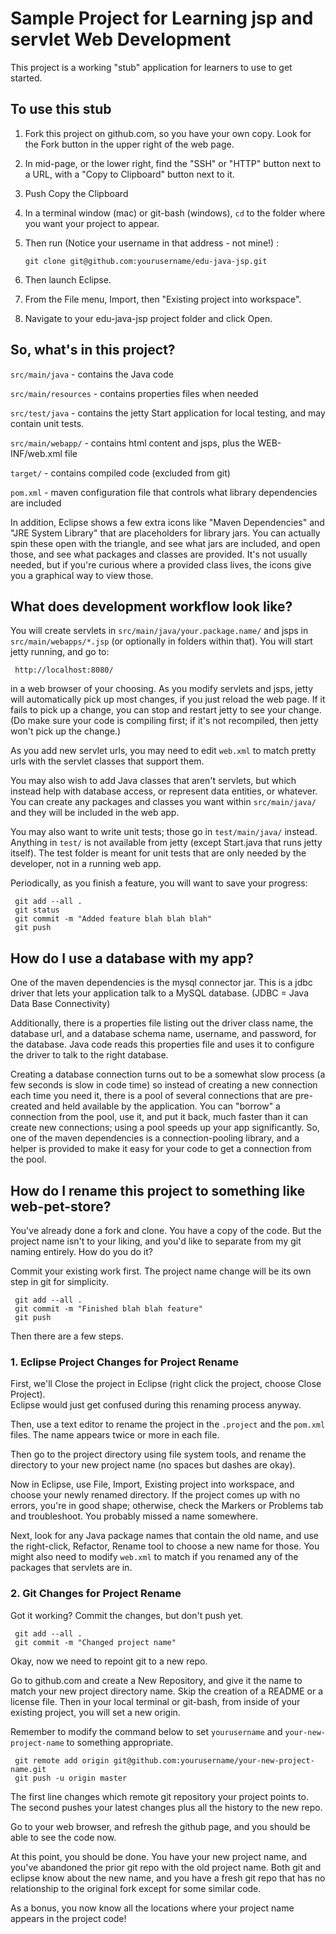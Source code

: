 # Sample Project for Learning jsp and servlet Web Development

This project is a working "stub" application for learners to use to get 
started.  

## To use this stub

1. Fork this project on github.com, so you have your own copy.
Look for the Fork button in the upper right of the web page.
2. In mid-page, or the lower right, find the "SSH" or "HTTP" button
next to a URL, with a "Copy to Clipboard" button next to it.
3. Push Copy the Clipboard
4. In a terminal window (mac) or git-bash (windows), `cd` to
the folder where you want your project to appear.
5. Then run (Notice your username in that address - not mine!) :

    `git clone git@github.com:yourusername/edu-java-jsp.git`

6. Then launch Eclipse.
7. From the File menu, Import, then "Existing project into workspace".
8. Navigate to your edu-java-jsp project folder and click Open.

## So, what's in this project?

`src/main/java` - contains the Java code

`src/main/resources` - contains properties files when needed

`src/test/java` - contains the jetty Start application for local testing, and may contain unit tests.

`src/main/webapp/` - contains html content and jsps, plus the WEB-INF/web.xml file

`target/` - contains compiled code (excluded from git)

`pom.xml` - maven configuration file that controls what library dependencies are included

In addition, Eclipse shows a few extra icons like "Maven Dependencies" and "JRE System Library" that are
placeholders for library jars.  You can actually spin these open with the triangle, and see what
jars are included, and open those, and see what packages and classes are provided.  It's not usually 
needed, but if you're curious where a provided class lives, the icons give you a graphical way to
view those.

## What does development workflow look like?

You will create servlets in `src/main/java/your.package.name/` and jsps in `src/main/webapps/*.jsp` (or
optionally in folders within that).  You will start jetty running, and go to:

     http://localhost:8080/

in a web browser of your choosing.  As you modify servlets and jsps, jetty will automatically
pick up most changes, if you just reload the web page.  If it fails to pick up a change, you
can stop and restart jetty to see your change.  (Do make sure your code is compiling first; if
it's not recompiled, then jetty won't pick up the change.)

As you add new servlet urls, you may need to edit `web.xml` to match pretty urls with the
servlet classes that support them.

You may also wish to add Java classes that aren't servlets, but which instead help with 
database access, or represent data entities, or whatever.  You can create any packages
and classes you want within `src/main/java/` and they will be included in the web app.

You may also want to write unit tests; those go in `test/main/java/` instead.  Anything 
in `test/` is not available from jetty (except Start.java that runs jetty itself).  The
test folder is meant for unit tests that are only needed by the developer, not in a
running web app.

Periodically, as you finish a feature, you will want to save your progress:

     git add --all .
     git status
     git commit -m "Added feature blah blah blah" 
     git push

## How do I use a database with my app?

One of the maven dependencies is the mysql connector jar.  This is a jdbc driver that
lets your application talk to a MySQL database. (JDBC = Java Data Base Connectivity)

Additionally, there is a properties file listing out the driver class name, the database url,
and a database schema name, username, and password, for the database.  Java code
reads this properties file and uses it to configure the driver to talk to the right database.

Creating a database connection turns out to be a somewhat slow process (a few seconds is slow
in code time) so instead of creating a new connection each time you need it, there is a pool
of several connections that are pre-created and held available by the application.  You
can "borrow" a connection from the pool, use it, and put it back, much faster than it can
create new connections; using a pool speeds up your app significantly.  So, one of 
the maven dependencies is a connection-pooling library, and a helper is provided to 
make it easy for your code to get a connection from the pool.

## How do I rename this project to something like web-pet-store?

You've already done a fork and clone.  You have a copy of the code.  But the project name
isn't to your liking, and you'd like to separate from my git naming entirely.  How do you
do it?

Commit your existing work first.  The project name change will be its own step in git for simplicity.

     git add --all .
     git commit -m "Finished blah blah feature"
     git push

Then there are a few steps.

### 1. Eclipse Project Changes for Project Rename

First, we'll Close the project in Eclipse (right click the project, choose Close Project).  
Eclipse would just get confused during this renaming process anyway.

Then, use a text editor to rename the project in the `.project` and the `pom.xml` files.
The name appears twice or more in each file.

Then go to the project directory using file system tools, and rename the directory to 
your new project name (no spaces but dashes are okay).

Now in Eclipse, use File, Import, Existing project into workspace, and choose your newly
renamed directory.  If the project comes up with no errors, you're in good shape;
otherwise, check the Markers or Problems tab and troubleshoot.  You probably missed a
name somewhere.

Next, look for any Java package names that contain the old name, and use the right-click, Refactor, Rename
tool to choose a new name for those.  You might also need to modify `web.xml` to match if you
renamed any of the packages that servlets are in.

### 2. Git Changes for Project Rename

Got it working?  Commit the changes, but don't push yet.

     git add --all .
     git commit -m "Changed project name"

Okay, now we need to repoint git to a new repo.

Go to github.com and create a New Repository, and give it the name to match your new
project directory name.  Skip the creation of a README or a license file.  Then in your
local terminal or git-bash, from inside of your existing project, you will set a new
origin.

Remember to modify the command below to set `yourusername` and `your-new-project-name` to
something appropriate.

     git remote add origin git@github.com:yourusername/your-new-project-name.git
     git push -u origin master

The first line changes which remote git repository your project points to.  The second
pushes your latest changes plus all the history to the new repo.  

Go to your web browser, and refresh the github page, and you should be able to see the code now.

At this point, you should be done.  You have your new project name, and you've abandoned
the prior git repo with the old project name.  Both git and eclipse know about the new
name, and you have a fresh git repo that has no relationship to the original fork except
for some similar code.

As a bonus, you now know all the locations where your project name appears in the project code!



